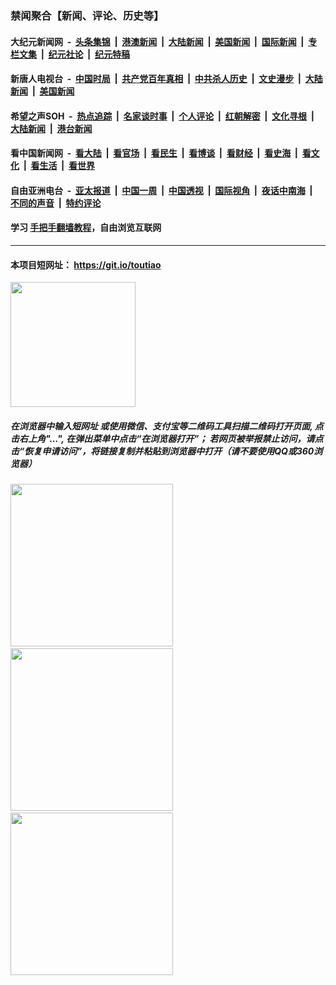 ### 禁闻聚合【新闻、评论、历史等】

#### 大纪元新闻网 &nbsp;-&nbsp; [头条集锦](indexes/E头条集锦.md?t=02151322) &nbsp;|&nbsp; [港澳新闻](indexes/E港澳新闻.md?t=02151322)  &nbsp;|&nbsp; [大陆新闻](indexes/E大陆新闻.md?t=02151322) &nbsp;|&nbsp; [美国新闻](indexes/E美国新闻.md?t=02151322) &nbsp;|&nbsp; [国际新闻](indexes/E国际新闻.md?t=02151322) &nbsp;|&nbsp; [专栏文集](indexes/E专栏文集.md?t=02151322) &nbsp;|&nbsp; [纪元社论](indexes/E纪元社论.md?t=02151322) &nbsp;|&nbsp; [纪元特稿](indexes/E纪元特稿.md?t=02151322) 

#### 新唐人电视台 &nbsp;-&nbsp; [中国时局](indexes/N中国时局.md?t=02151322) &nbsp;|&nbsp; [共产党百年真相](indexes/N共产党百年真相.md?t=02151322) &nbsp;|&nbsp; [中共杀人历史](indexes/N中共杀人历史.md?t=02151322) &nbsp;|&nbsp; [文史漫步](indexes/N文史漫步.md?t=02151322) &nbsp;|&nbsp; [大陆新闻](indexes/N大陆新闻.md?t=02151322) &nbsp;|&nbsp; [美国新闻](indexes/N美国新闻.md?t=02151322)

#### 希望之声SOH &nbsp;-&nbsp; [热点追踪](indexes/H热点追踪.md?t=02151322) &nbsp;|&nbsp; [名家谈时事](indexes/H名家谈时事.md?t=02151322) &nbsp;|&nbsp; [个人评论](indexes/H个人评论.md?t=02151322)  &nbsp;|&nbsp; [红朝解密](indexes/H红朝解密.md?t=02151322) &nbsp;|&nbsp; [文化寻根](indexes/H文化寻根.md?t=02151322) &nbsp;|&nbsp; [大陆新闻](indexes/H大陆新闻.md?t=02151322) &nbsp;|&nbsp; [港台新闻](indexes/H港台新闻.md?t=02151322)

#### 看中国新闻网 &nbsp;-&nbsp; [看大陆](indexes/S看大陆.md?t=02151322) &nbsp;|&nbsp; [看官场](indexes/S看官场.md?t=02151322) &nbsp;|&nbsp; [看民生](indexes/S看民生.md?t=02151322)  &nbsp;|&nbsp; [看博谈](indexes/S看博谈.md?t=02151322) &nbsp;|&nbsp; [看财经](indexes/S看财经.md?t=02151322) &nbsp;|&nbsp; [看史海](indexes/S看史海.md?t=02151322) &nbsp;|&nbsp; [看文化](indexes/S看文化.md?t=02151322) &nbsp;|&nbsp; [看生活](indexes/S看生活.md?t=02151322) &nbsp;|&nbsp; [看世界](indexes/S看世界.md?t=02151322)

#### 自由亚洲电台 &nbsp;-&nbsp; [亚太报道](indexes/R亚太报道.md?t=02151322) &nbsp;|&nbsp; [中国一周](indexes/R中国一周.md?t=02151322) &nbsp;|&nbsp; [中国透视](indexes/R中国透视.md?t=02151322)  &nbsp;|&nbsp; [国际视角](indexes/R国际视角.md?t=02151322) &nbsp;|&nbsp; [夜话中南海](indexes/R夜话中南海.md?t=02151322) &nbsp;|&nbsp; [不同的声音](indexes/R不同的声音.md?t=02151322) &nbsp;|&nbsp; [特约评论](indexes/R特约评论.md?t=02151322)

#### 学习 [手把手翻墙教程](https://github.com/gfw-breaker/guides/wiki)，自由浏览互联网

----

#### 本项目短网址： https://git.io/toutiao
<img src="https://raw.githubusercontent.com/gfw-breaker/banned-news/master/scripts/img/qr.png" width="200px"/>  

##### 在浏览器中输入短网址 或使用微信、支付宝等二维码工具扫描二维码打开页面, 点击右上角"...", 在弹出菜单中点击“在浏览器打开”； 若网页被举报禁止访问，请点击“恢复申请访问”，将链接复制并粘贴到浏览器中打开（请不要使用QQ或360浏览器）

<img src="https://raw.githubusercontent.com/gfw-breaker/banned-news/master/scripts/img/1.png" width="260px"/> &nbsp; <img src="https://raw.githubusercontent.com/gfw-breaker/banned-news/master/scripts/img/2.png" width="260px"/> &nbsp; <img src="https://raw.githubusercontent.com/gfw-breaker/banned-news/master/scripts/img/3.png" width="260px"/>
